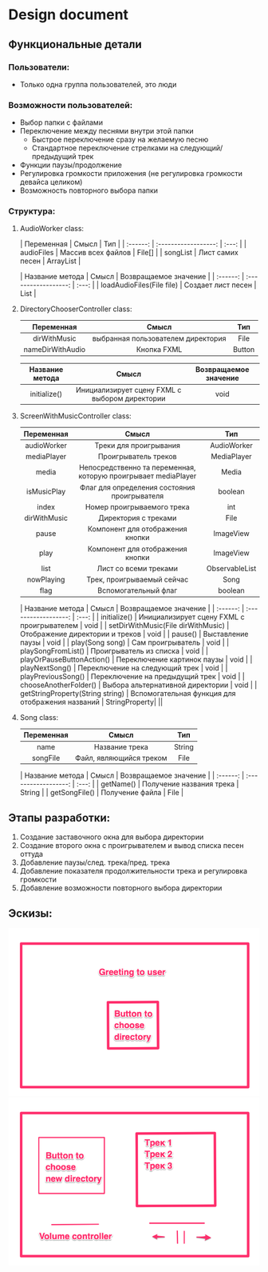 # Design document
## Функциональные детали
### Пользователи:
- Только одна группа пользователей, это люди
### Возможности пользователей:
- Выбор папки с файлами
- Переключение между песнями внутри этой папки
    - Быстрое переключение сразу на желаемую песню
    - Стандартное переключение стрелками на следующий/предыдущий трек
- Функции паузы/продолжение
- Регулировка громкости приложения (не регулировка громкости девайса целиком)
- Возможность повторного выбора папки
### Структура:
1. AudioWorker class:

    | Переменная        |        Смысл         | Тип  |
        | :------:          | :------------------: | :---: |
    |    audioFiles     | Массив всех файлов   |  File[]  |
    |    songList       | Лист самих песен      |  ArrayList  |

    | Название метода                  |        Смысл         | Возвращаемое значение  |
        | :------:                         | :------------------: | :---:                  |
    |    loadAudioFiles(File file)     | Создает лист песен   |  List<Song>  |

2. DirectoryChooserController class:
   
   | Переменная        |        Смысл         | Тип  |
      | :------:          | :------------------: | :---: |
   |    dirWithMusic   | выбранная пользователем директория   |  File  |
   | nameDirWithAudio | Кнопка FXML | Button |

   | Название метода                  |        Смысл         | Возвращаемое значение  |
      | :------:                         | :------------------: | :---:                  |
   |    initialize()     | Инициализирует сцену FXML с выбором директории   |  void  |

3. ScreenWithMusicController class:

   | Переменная        |        Смысл         | Тип  |
      | :------:          | :------------------: | :---: |
   |    audioWorker   | Треки для проигрывания   |  AudioWorker  |
   | mediaPlayer | Проигрыватель треков | MediaPlayer |
   |    media   | Непосредственно та переменная, которую проигрывает mediaPlayer |  Media  |
   | isMusicPlay | Флаг для определения состояния проигрывателя | boolean |
   |    index   | Номер проигрываемого трека |  int  |
   | dirWithMusic | Директория с треками | File |
   |    pause   | Компонент для отображения кнопки  |  ImageView  |
   | play | Компонент для отображения кнопки | ImageView |
   |    list   | Лист со всеми треками   |  ObservableList<Song>  |
   | nowPlaying | Трек, проигрываемый сейчас | Song |
   | flag | Вспомогательный флаг | boolean |

   | Название метода                  |        Смысл         | Возвращаемое значение  |
         | :------:          | :------------------: | :---: |
   |    initialize()   | Инициализирует сцену FXML с проигрывателем   |  void  |
   | setDirWithMusic(File dirWithMusic) | Отображение директории и треков | void |
   |    pause()   | Выставление паузы |  void  |
   | play(Song song) | Сам проигрыватель | void |
   |    playSongFromList()   | Проигрыватель из списка |  void  |
   | playOrPauseButtonAction() | Переключение картинок паузы | void |
   |    playNextSong()   | Переключение на следующий трек  |  void  |
   | playPreviousSong() | Переключение на предыдущий трек  |  void  |
   |    chooseAnotherFolder()   | Выбора альтернативной директории  |  void  |
   | getStringProperty(String string) | Вспомогательная функция для отображения названий | StringProperty| ||
4. Song class:
   
   | Переменная        |        Смысл         | Тип  |
   | :------:          | :------------------: | :---: |
   |    name   | Название трека   |  String  |
   | songFile | Файл, являющийся треком | File |

   | Название метода    |        Смысл             | Возвращаемое значение  |
            | :------:     | :------------------:     | :---:                  |
   |    getName()       | Получение названия трека |  String  |
   |    getSongFile()   | Получение файла          |  File  |

## Этапы разработки:
  1. Создание заставочного окна для выбора директории
  2. Создание второго окна с проигрывателем и вывод списка песен оттуда
  3. Добавление паузы/след. трека/пред. трека
  4. Добавление показателя продолжительности трека и регулировка громкости
  5. Добавление возможности повторного выбора директории

## Эскизы:
  ![Для выбора директории](/canvas/dirChooser.png) \
  ![Для проигрывателя](/canvas/mediaPlayer.png)
  